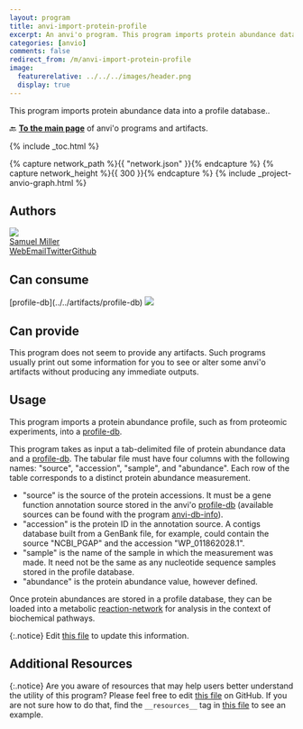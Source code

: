 ```yaml
---
layout: program
title: anvi-import-protein-profile
excerpt: An anvi'o program. This program imports protein abundance data into a profile database.
categories: [anvio]
comments: false
redirect_from: /m/anvi-import-protein-profile
image:
  featurerelative: ../../../images/header.png
  display: true
---
```


This program imports protein abundance data into a profile database..

🔙 **[To the main page](../../)** of anvi'o programs and artifacts.


{% include _toc.html %}
<div id="svg" class="subnetwork"></div>
{% capture network_path %}{{ "network.json" }}{% endcapture %}
{% capture network_height %}{{ 300 }}{% endcapture %}
{% include _project-anvio-graph.html %}


## Authors

<div class="anvio-person"><div class="anvio-person-info"><div class="anvio-person-photo"><img class="anvio-person-photo-img" src="../../images/authors/semiller10.jpg" /></div><div class="anvio-person-info-box"><a href="/people/semiller10" target="_blank"><span class="anvio-person-name">Samuel Miller</span></a><div class="anvio-person-social-box"><a href="https://semiller10.github.io" class="person-social" target="_blank"><i class="fa fa-fw fa-home"></i>Web</a><a href="mailto:samuelmiller10@gmail.com" class="person-social" target="_blank"><i class="fa fa-fw fa-envelope-square"></i>Email</a><a href="http://twitter.com/smiller_science" class="person-social" target="_blank"><i class="fa fa-fw fa-twitter-square"></i>Twitter</a><a href="http://github.com/semiller10" class="person-social" target="_blank"><i class="fa fa-fw fa-github"></i>Github</a></div></div></div></div>



## Can consume


<p style="text-align: left" markdown="1"><span class="artifact-r">[profile-db](../../artifacts/profile-db) <img src="../../images/icons/DB.png" class="artifact-icon-mini" /></span></p>


## Can provide


This program does not seem to provide any artifacts. Such programs usually print out some information for you to see or alter some anvi'o artifacts without producing any immediate outputs.


## Usage


This program imports a protein abundance profile, such as from proteomic experiments, into a <span class="artifact-n">[profile-db](/help/main/artifacts/profile-db)</span>.

This program takes as input a tab-delimited file of protein abundance data and a <span class="artifact-n">[profile-db](/help/main/artifacts/profile-db)</span>. The tabular file must have four columns with the following names: "source", "accession", "sample", and "abundance". Each row of the table corresponds to a distinct protein abundance measurement.

- "source" is the source of the protein accessions. It must be a gene function annotation source stored in the anvi'o <span class="artifact-n">[profile-db](/help/main/artifacts/profile-db)</span> (available sources can be found with the program <span class="artifact-p">[anvi-db-info](/help/main/programs/anvi-db-info)</span>).
- "accession" is the protein ID in the annotation source. A contigs database built from a GenBank file, for example, could contain the source "NCBI_PGAP" and the accession "WP_011862028.1".
- "sample" is the name of the sample in which the measurement was made. It need not be the same as any nucleotide sequence samples stored in the profile database.
- "abundance" is the protein abundance value, however defined.

Once protein abundances are stored in a profile database, they can be loaded into a metabolic <span class="artifact-n">[reaction-network](/help/main/artifacts/reaction-network)</span> for analysis in the context of biochemical pathways.


{:.notice}
Edit [this file](https://github.com/merenlab/anvio/tree/master/anvio/docs/programs/anvi-import-protein-profile.md) to update this information.


## Additional Resources



{:.notice}
Are you aware of resources that may help users better understand the utility of this program? Please feel free to edit [this file](https://github.com/merenlab/anvio/tree/master/bin/anvi-import-protein-profile) on GitHub. If you are not sure how to do that, find the `__resources__` tag in [this file](https://github.com/merenlab/anvio/blob/master/bin/anvi-interactive) to see an example.
